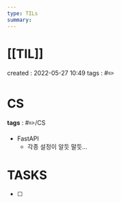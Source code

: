 ```yaml
---
type: TILs
summary: 
---
```


# [[TIL]]
created : 2022-05-27 10:49
tags : #✏️

# CS
**tags** : #✏️/CS
- FastAPI
	- 각종 설정이 알듯 말듯…

# TASKS
- [ ] 

